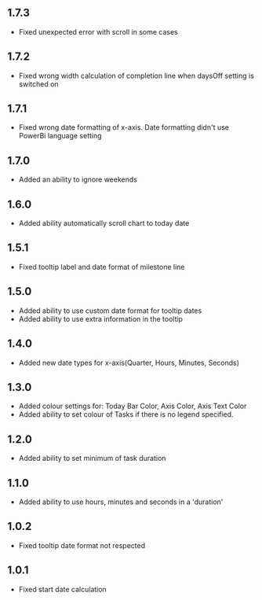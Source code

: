 ## 1.7.3
 * Fixed unexpected error with scroll in some cases
## 1.7.2
 * Fixed wrong width calculation of completion line when daysOff setting
 is switched on
## 1.7.1
 * Fixed wrong date formatting of x-axis. Date formatting didn't use
 PowerBi language setting
## 1.7.0
 * Added an ability to ignore weekends
## 1.6.0
 * Added ability automatically scroll chart to today date
## 1.5.1
 * Fixed tooltip label and date format of milestone line
## 1.5.0
 * Added ability to use custom date format for tooltip dates
 * Added ability to use extra information in the tooltip
## 1.4.0
 * Added new date types for x-axis(Quarter, Hours, Minutes, Seconds)
## 1.3.0
 * Added colour settings for: Today Bar Color, Axis Color, Axis Text Color
 * Added ability to set colour of Tasks if there is no legend specified.
## 1.2.0
 * Added ability to set minimum of task duration
## 1.1.0
 * Added ability to use hours, minutes and seconds in a 'duration'
## 1.0.2
 * Fixed tooltip date format not respected
## 1.0.1
 * Fixed start date calculation